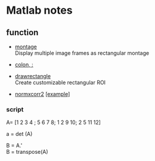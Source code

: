 # Matlab notes


## function
* [montage](https://www.mathworks.com/help/images/ref/montage.html?searchHighlight=montage&s_tid=srchtitle)  
  Display multiple image frames as rectangular montage

* [colon, :](https://www.mathworks.com/help/matlab/ref/colon.html?searchHighlight=%28%3A%29&s_tid=srchtitle)

* [drawrectangle](https://www.mathworks.com/help/images/ref/drawrectangle.html?s_tid=srchtitle)  
  Create customizable rectangular ROI

* [normxcorr2](https://www.mathworks.com/help/images/ref/normxcorr2.html)
  [[example]](https://www.mathworks.com/help/images/registering-an-image-using-normalized-cross-correlation.html)


### script
A= [1 2 3 4 ; 5 6 7 8; 1 2 9 10; 2 5 11 12]

a = det (A)

B = A.'  
B = transpose(A)



